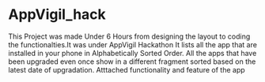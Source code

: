 # AppVigil_hack
This Project was made Under 6 Hours from designing the layout to coding the functionalties.It was under AppVigil Hackathon
It lists all the app that are installed in your phone in Alphabetically Sorted Order.
All the apps that have been upgraded even once show in a different fragment sorted based on the latest date of upgradation. 
Atttached functionality and feature of the app

